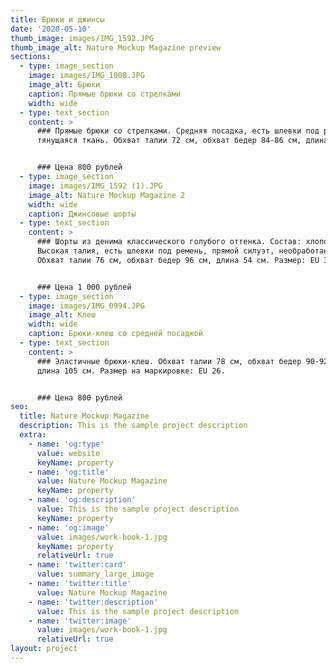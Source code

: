 ```yaml
---
title: Брюки и джинсы
date: '2020-05-10'
thumb_image: images/IMG_1592.JPG
thumb_image_alt: Nature Mockup Magazine preview
sections:
  - type: image_section
    image: images/IMG_1008.JPG
    image_alt: Брюки
    caption: Прямые брюки со стрелками
    width: wide
  - type: text_section
    content: >
      ### Прямые брюки со стрелками. Средняя посадка, есть шлевки под ремень,
      тянущаяся ткань. Обхват талии 72 см, обхват бедер 84-86 см, длина 102 см.


      ### Цена 800 рублей
  - type: image_section
    image: images/IMG_1592 (1).JPG
    image_alt: Nature Mockup Magazine 2
    width: wide
    caption: Джинсовые шорты
  - type: text_section
    content: >
      ### Шорты из денима классического голубого оттенка. Состав: хлопок 100%.
      Высокая талия, есть шлевки под ремень, прямой силуэт, необработанный край.
      Обхват талии 76 см, обхват бедер 96 см, длина 54 см. Размер: EU 38.


      ### Цена 1 000 рублей
  - type: image_section
    image: images/IMG_0994.JPG
    image_alt: Клеш
    width: wide
    caption: Брюки-клеш со средней посадкой
  - type: text_section
    content: >
      ### Эластичные брюки-клеш. Обхват талии 78 см, обхват бедер 90-92 см,
      длина 105 см. Размер на маркировке: EU 26.


      ### Цена 800 рублей
seo:
  title: Nature Mockup Magazine
  description: This is the sample project description
  extra:
    - name: 'og:type'
      value: website
      keyName: property
    - name: 'og:title'
      value: Nature Mockup Magazine
      keyName: property
    - name: 'og:description'
      value: This is the sample project description
      keyName: property
    - name: 'og:image'
      value: images/work-book-1.jpg
      keyName: property
      relativeUrl: true
    - name: 'twitter:card'
      value: summary_large_image
    - name: 'twitter:title'
      value: Nature Mockup Magazine
    - name: 'twitter:description'
      value: This is the sample project description
    - name: 'twitter:image'
      value: images/work-book-1.jpg
      relativeUrl: true
layout: project
---
```

